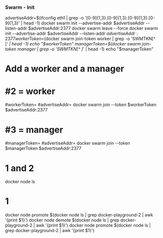 ### Swarm - Init
advertiseAddr=$(ifconfig eth1 | grep -o '[0-9]\{1,3\}\.[0-9]\{1,3\}\.[0-9]\{1,3\}\.[0-9]\{1,3\}' | head -1)
docker swarm init --advertise-addr $advertiseAddr --listen-addr $advertiseAddr:2377
docker swarm leave --force
docker swarm init --advertise-addr $advertiseAddr --listen-addr $advertiseAddr:2377
workerToken=$(docker swarm join-token worker | grep -o 'SWMTKN[^ ]*' | head -1)
echo "$workerToken"
managerToken=$(docker swarm join-token manager | grep -o 'SWMTKN[^ ]*' | head -1)
echo "$managerToken"

# Add a worker and a manager
# #2 = worker
#workerToken=
#advertiseAddr=
docker swarm join --token $workerToken $advertiseAddr:2377
# #3 = manager
#managerToken=
#advertiseAddr=
docker swarm join --token $managerToken $advertiseAddr:2377

# 1 and 2
docker node ls

# 1
docker node promote $(docker node ls | grep docker-playground-2 | awk '{print $1}')
docker node demote $(docker node ls | grep docker-playground-2 | awk '{print $1}')
docker node promote $(docker node ls | grep docker-playground-2 | awk '{print $1}')